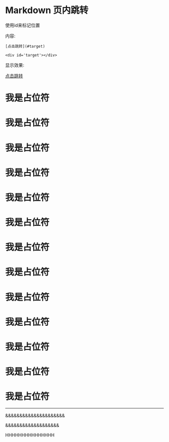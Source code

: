 # Markdown 页内跳转

使用id来标记位置

内容:
```
[点击跳转](#target)

<div id='target'></div>

```

显示效果:

[点击跳转](#target)



# 我是占位符
# 我是占位符
# 我是占位符
# 我是占位符
# 我是占位符
# 我是占位符
# 我是占位符
# 我是占位符
# 我是占位符
# 我是占位符
# 我是占位符
# 我是占位符
# 我是占位符


<div id='target'>

******************


&&&&&&&&&&&&&&&&&&&&&


&&&&&&&&&&&&&&&&&&&

HHHHHHHHHHHHHHH





</div>

